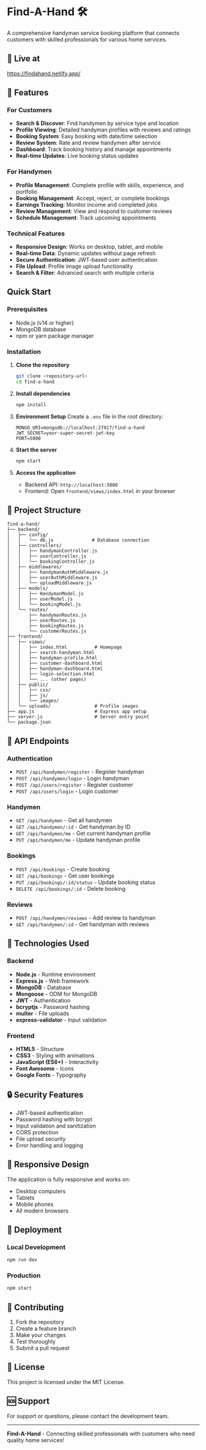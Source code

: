 # Find-A-Hand 🛠️

A comprehensive handyman service booking platform that connects customers with skilled professionals for various home services.

## 🌟 Live at
https://findahand.netlify.app/

## 🌟 Features

### For Customers
- **Search & Discover**: Find handymen by service type and location
- **Profile Viewing**: Detailed handyman profiles with reviews and ratings
- **Booking System**: Easy booking with date/time selection
- **Review System**: Rate and review handymen after service
- **Dashboard**: Track booking history and manage appointments
- **Real-time Updates**: Live booking status updates

### For Handymen
- **Profile Management**: Complete profile with skills, experience, and portfolio
- **Booking Management**: Accept, reject, or complete bookings
- **Earnings Tracking**: Monitor income and completed jobs
- **Review Management**: View and respond to customer reviews
- **Schedule Management**: Track upcoming appointments

### Technical Features
- **Responsive Design**: Works on desktop, tablet, and mobile
- **Real-time Data**: Dynamic updates without page refresh
- **Secure Authentication**: JWT-based user authentication
- **File Upload**: Profile image upload functionality
- **Search & Filter**: Advanced search with multiple criteria

##  Quick Start

### Prerequisites
- Node.js (v14 or higher)
- MongoDB database
- npm or yarn package manager

### Installation

1. **Clone the repository**
   ```bash
   git clone <repository-url>
   cd find-a-hand
   ```

2. **Install dependencies**
   ```bash
   npm install
   ```

3. **Environment Setup**
   Create a `.env` file in the root directory:
   ```env
   MONGO_URI=mongodb://localhost:27017/find-a-hand
   JWT_SECRET=your-super-secret-jwt-key
   PORT=5000
   ```

4. **Start the server**
   ```bash
   npm start
   ```

5. **Access the application**
   - Backend API: `http://localhost:5000`
   - Frontend: Open `frontend/views/index.html` in your browser

## 📁 Project Structure

```
find-a-hand/
├── backend/
│   ├── config/
│   │   └── db.js              # Database connection
│   ├── controllers/
│   │   ├── handymanController.js
│   │   ├── userController.js
│   │   └── bookingController.js
│   ├── middlewares/
│   │   ├── handymanAuthMiddleware.js
│   │   ├── userAuthMiddleware.js
│   │   └── uploadMiddleware.js
│   ├── models/
│   │   ├── HandymanModel.js
│   │   ├── userModel.js
│   │   └── bookingModel.js
│   └── routes/
│       ├── handymanRoutes.js
│       ├── userRoutes.js
│       ├── bookingRoutes.js
│       └── customerRoutes.js
├── frontend/
│   ├── views/
│   │   ├── index.html          # Homepage
│   │   ├── search-handyman.html
│   │   ├── handyman-profile.html
│   │   ├── customer-dashboard.html
│   │   ├── handyman-dashboard.html
│   │   ├── login-selection.html
│   │   └── ... (other pages)
│   ├── public/
│   │   ├── css/
│   │   ├── js/
│   │   └── images/
│   └── uploads/                # Profile images
├── app.js                      # Express app setup
├── server.js                   # Server entry point
└── package.json
```

## 🔧 API Endpoints

### Authentication
- `POST /api/handymen/register` - Register handyman
- `POST /api/handymen/login` - Login handyman
- `POST /api/users/register` - Register customer
- `POST /api/users/login` - Login customer

### Handymen
- `GET /api/handymen` - Get all handymen
- `GET /api/handymen/:id` - Get handyman by ID
- `GET /api/handymen/me` - Get current handyman profile
- `PUT /api/handymen/me` - Update handyman profile

### Bookings
- `POST /api/bookings` - Create booking
- `GET /api/bookings` - Get user bookings
- `PUT /api/bookings/:id/status` - Update booking status
- `DELETE /api/bookings/:id` - Delete booking

### Reviews
- `POST /api/handymen/reviews` - Add review to handyman
- `GET /api/handymen/:id` - Get handyman with reviews

## 🎨 Technologies Used

### Backend
- **Node.js** - Runtime environment
- **Express.js** - Web framework
- **MongoDB** - Database
- **Mongoose** - ODM for MongoDB
- **JWT** - Authentication
- **bcryptjs** - Password hashing
- **multer** - File uploads
- **express-validator** - Input validation

### Frontend
- **HTML5** - Structure
- **CSS3** - Styling with animations
- **JavaScript (ES6+)** - Interactivity
- **Font Awesome** - Icons
- **Google Fonts** - Typography

## 🔒 Security Features

- JWT-based authentication
- Password hashing with bcrypt
- Input validation and sanitization
- CORS protection
- File upload security
- Error handling and logging

## 📱 Responsive Design

The application is fully responsive and works on:
- Desktop computers
- Tablets
- Mobile phones
- All modern browsers

## 🚀 Deployment

### Local Development
```bash
npm run dev
```

### Production
```bash
npm start
```

## 🤝 Contributing

1. Fork the repository
2. Create a feature branch
3. Make your changes
4. Test thoroughly
5. Submit a pull request

## 📄 License

This project is licensed under the MIT License.

## 🆘 Support

For support or questions, please contact the development team.

---

**Find-A-Hand** - Connecting skilled professionals with customers who need quality home services! 
